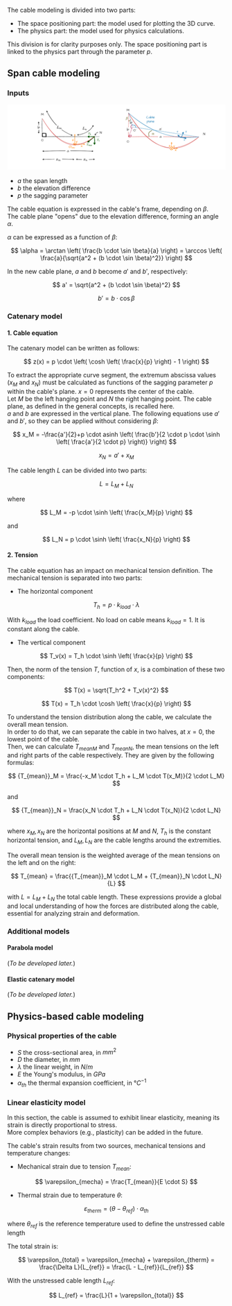 The cable modeling is divided into two parts:

- The space positioning part: the model used for plotting the 3D curve.
- The physics part: the model used for physics calculations.

This division is for clarity purposes only. The space positioning part is linked to the physics part through the parameter $p$.

## Span cable modeling

### Inputs

![cable plane](./assets/cable_plane.drawio.png "Cable plane image")

- $a$ the span length
- $b$ the elevation difference
- $p$ the sagging parameter

The cable equation is expressed in the cable's frame, depending on $\beta$.  
The cable plane "opens" due to the elevation difference, forming an angle $\alpha$.

$\alpha$ can be expressed as a function of $\beta$:

$$
    \alpha = \arctan \left( \frac{b \cdot \sin \beta}{a} \right) = \arccos \left( \frac{a}{\sqrt{a^2 + (b \cdot \sin \beta)^2}} \right)
$$

In the new cable plane, $a$ and $b$ become $a'$ and $b'$, respectively:

$$
    a' = \sqrt{a^2 + (b \cdot \sin \beta)^2}
$$

$$
    b' = b \cdot \cos \beta
$$

### Catenary model

#### 1. Cable equation

The catenary model can be written as follows:

$$
    z(x) = p \cdot \left( \cosh \left( \frac{x}{p} \right) - 1 \right)
$$

To extract the appropriate curve segment, the extremum abscissa values ($x_M$ and $x_N$) must be calculated as functions of the sagging parameter $p$ within the cable's plane. $x = 0$  represents the center of the cable.  
Let $M$ be the left hanging point and $N$ the right hanging point. The cable plane, as defined in the general concepts, is recalled here.  
$a$ and $b$ are expressed in the vertical plane. The following equations use $a'$ and $b'$, so they can be applied without considering $\beta$:

$$
    x_M = -\frac{a'}{2}+p \cdot asinh \left( \frac{b'}{2 \cdot p \cdot \sinh⁡ \left( \frac{a'}{2 \cdot p} \right)}  \right)
$$

$$
    x_N = a' + x_M
$$

The cable length $L$ can be divided into two parts:

$$
    L = L_M + L_N
$$

where

$$
    L_M = -p \cdot \sinh \left( \frac{x_M}{p} \right)
$$

and 

$$
    L_N = p \cdot \sinh \left( \frac{x_N}{p} \right)
$$

#### 2. Tension

The cable equation has an impact on mechanical tension definition. The mechanical tension is separated into two parts:

* The horizontal component 

$$
    T_h = p \cdot k_{load} \cdot \lambda
$$

With $k_{load}$ the load coefficient. No load on cable means $k_{load} = 1$. It is constant along the cable.

* The vertical component

$$
    T_v(x) = T_h \cdot \sinh \left( \frac{x}{p} \right)
$$

Then, the norm of the tension $T$, function of $x$, is a combination of these two components:

$$
    T(x) = \sqrt{T_h^2 + T_v(x)^2}
$$

$$
    T(x) = T_h \cdot \cosh⁡ \left( \frac{x}{p} \right)
$$

To understand the tension distribution along the cable, we calculate the overall mean tension.  
In order to do that, we can separate the cable in two halves, at $x=0$, the lowest point of the cable.  
Then, we can calculate ${T_{mean}}_M$ and ${T_{mean}}_N$, the mean tensions on the left and right parts of the cable respectively. They are given by the following formulas: 

$$
{T_{mean}}_M = \frac{-x_M \cdot T_h + L_M \cdot T(x_M)}{2 \cdot L_M}
$$

and

$$
{T_{mean}}_N = \frac{x_N \cdot T_h + L_N \cdot T(x_N)}{2 \cdot L_N}
$$

where $x_M, x_N$ are the horizontal positions at $M$ and $N$, $T_h$ is the constant horizontal tension,
and $L_M, L_N$ are the cable lengths around the extremities. 

 
The overall mean tension is the weighted average of the mean tensions on the left and on the right:

$$
T_{mean} = \frac{{T_{mean}}_M \cdot L_M + {T_{mean}}_N \cdot L_N}{L}
$$

with $L = L_M + L_N$ the total cable length. These expressions provide a global and local understanding of
how the forces are distributed along the cable, essential for analyzing strain and deformation.

### Additional models

#### Parabola model
(*To be developed later.*)

#### Elastic catenary model
(*To be developed later.*)

## Physics-based cable modeling

### Physical properties of the cable

- $S$ the cross-sectional area, in $mm^2$
- $D$ the diameter, in $mm$
- $\lambda$ the linear weight, in $N/m$
- $E$ the Young's modulus, in $GPa$
- $\alpha_{th}$ the thermal expansion coefficient, in $°C^{-1}$

### Linear elasticity model

In this section, the cable is assumed to exhibit linear elasticity, meaning its strain is directly proportional to
stress.  
More complex behaviors (e.g., plasticity) can be added in the future.

The cable's strain results from two sources, mechanical tensions and temperature changes:

* Mechanical strain due to tension $T_{mean}$:

$$
   \varepsilon_{mecha} = \frac{T_{mean}}{E \cdot S}
$$

* Thermal strain due to temperature $\theta$:

$$
   \varepsilon_{therm} = (\theta - \theta_{ref}) \cdot \alpha_{th}
$$

where $\theta_{ref}$ is the reference temperature used to define the unstressed cable length

The total strain is:

$$
    \varepsilon_{total} = \varepsilon_{mecha} + \varepsilon_{therm} = \frac{\Delta L}{L_{ref}} = \frac{L - L_{ref}}{L_{ref}}
$$

With the unstressed cable length $L_{ref}$:

$$
    L_{ref} = \frac{L}{1 + \varepsilon_{total}}
$$